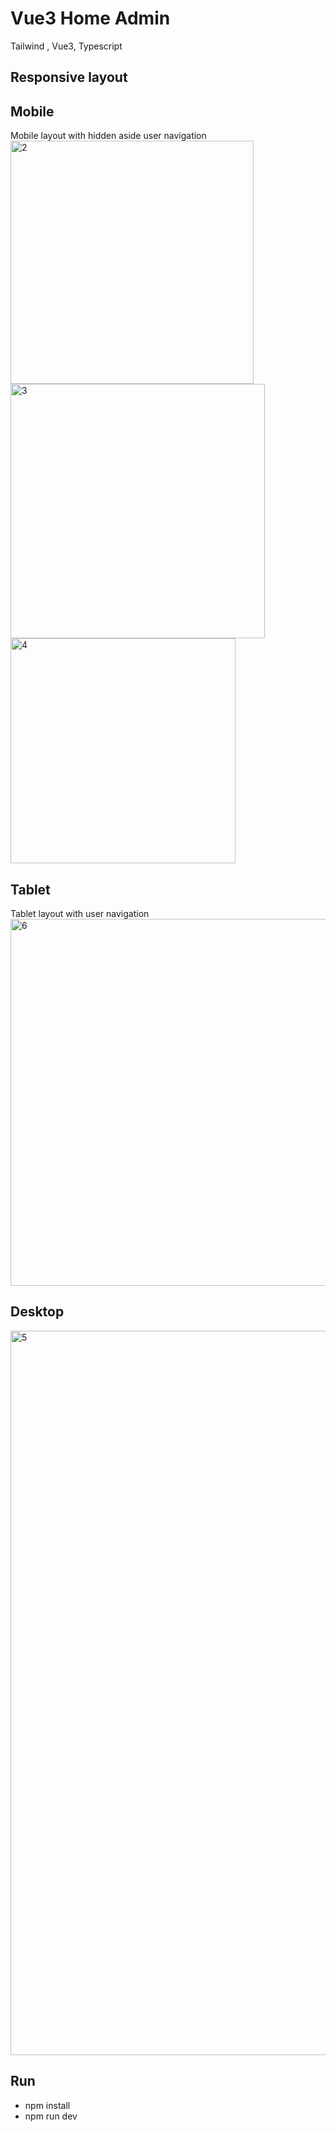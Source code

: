 # Vue3 Home Admin

Tailwind , Vue3, Typescript

## Responsive layout

## Mobile
Mobile layout with hidden aside user navigation
<img width="389" alt="2" src="https://github.com/user-attachments/assets/d6fafda9-107e-4a9f-bdfb-6774117f33c3">
<img width="407" alt="3" src="https://github.com/user-attachments/assets/e6411e35-29f5-4ff9-92a3-2b0320ed5414">
<img width="360" alt="4" src="https://github.com/user-attachments/assets/0ffed23a-156b-4943-975d-fe6922b86674">

## Tablet
Tablet layout with user navigation
<img width="587" alt="6" src="https://github.com/user-attachments/assets/96c940e6-360e-475e-8846-a6780ca56a40">

## Desktop
<img width="1159" alt="5" src="https://github.com/user-attachments/assets/61fab13c-2960-4ddc-899b-600ce14bedf2">

## Run
- npm install
- npm run dev
